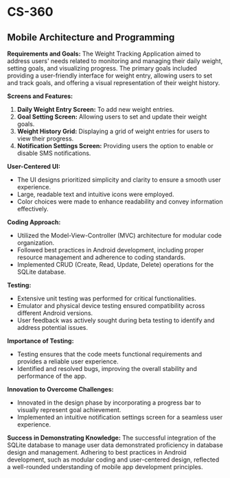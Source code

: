 # CS-360
## Mobile Architecture and Programming
**Requirements and Goals:**
The Weight Tracking Application aimed to address users' needs related to monitoring and managing their daily weight, setting goals, and visualizing progress. The primary goals included providing a user-friendly interface for weight entry, allowing users to set and track goals, and offering a visual representation of their weight history.

**Screens and Features:**
1. **Daily Weight Entry Screen:** To add new weight entries.
2. **Goal Setting Screen:** Allowing users to set and update their weight goals.
3. **Weight History Grid:** Displaying a grid of weight entries for users to view their progress.
4. **Notification Settings Screen:** Providing users the option to enable or disable SMS notifications.

**User-Centered UI:**
- The UI designs prioritized simplicity and clarity to ensure a smooth user experience.
- Large, readable text and intuitive icons were employed.
- Color choices were made to enhance readability and convey information effectively.

**Coding Approach:**
- Utilized the Model-View-Controller (MVC) architecture for modular code organization.
- Followed best practices in Android development, including proper resource management and adherence to coding standards.
- Implemented CRUD (Create, Read, Update, Delete) operations for the SQLite database.

**Testing:**
- Extensive unit testing was performed for critical functionalities.
- Emulator and physical device testing ensured compatibility across different Android versions.
- User feedback was actively sought during beta testing to identify and address potential issues.

**Importance of Testing:**
- Testing ensures that the code meets functional requirements and provides a reliable user experience.
- Identified and resolved bugs, improving the overall stability and performance of the app.

**Innovation to Overcome Challenges:**
- Innovated in the design phase by incorporating a progress bar to visually represent goal achievement.
- Implemented an intuitive notification settings screen for a seamless user experience.

**Success in Demonstrating Knowledge:**
The successful integration of the SQLite database to manage user data demonstrated proficiency in database design and management. Adhering to best practices in Android development, such as modular coding and user-centered design, reflected a well-rounded understanding of mobile app development principles.
